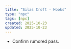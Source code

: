 ```yaml
---
title: "Silas Croft - Hooks"
type: "npc"
tags: [npc]
created: 2025-10-23
updated: 2025-10-23
---
```

- Confirm rumored pass.
